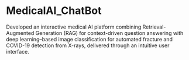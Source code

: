 # MedicalAI_ChatBot
Developed an interactive medical AI platform combining Retrieval-Augmented Generation (RAG) for context-driven question answering with deep learning–based image classification for automated fracture and COVID-19 detection from X-rays, delivered through an intuitive user interface.
